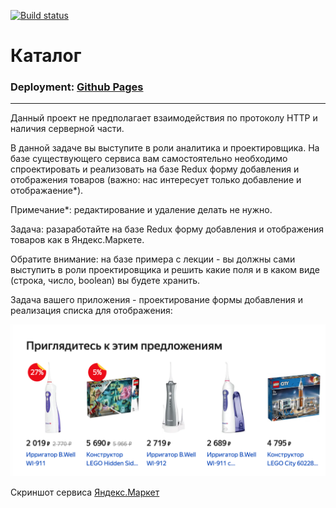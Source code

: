 [![Build status](https://ci.appveyor.com/api/projects/status/r548sep1hcknx9bo/branch/master?svg=true)](https://ci.appveyor.com/project/Sergius92739/ra-10-3-redux-market-8c0x6/branch/master)

# Каталог

### Deployment:  <a href="https://sergius92739.github.io/ra-10.3-redux-market/">Github Pages</a>

---

Данный проект не предполагает взаимодействия по протоколу HTTP и наличия серверной части.

В данной задаче вы выступите в роли аналитика и проектировщика. На базе существующего сервиса вам самостоятельно необходимо спроектировать и реализовать на базе Redux форму добавления и отображения товаров (важно: нас интересует только добавление и отображаение*).

Примечание*: редактирование и удаление делать не нужно.

Задача: разаработайте на базе Redux форму добавления и отображения товаров как в Яндекс.Маркете.

Обратите внимание: на базе примера с лекции - вы должны сами выступить в роли проектировщика и решить какие поля и в каком виде (строка, число, boolean) вы будете хранить.

Задача вашего приложения - проектирование формы добавления и реализация списка для отображения:

![](assets/result.png)

Скриншот сервиса [Яндекс.Маркет](https://market.yandex.ru/)
